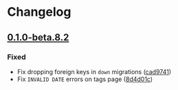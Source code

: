 # Changelog

## [0.1.0-beta.8.2](https://github.com/flarum/tags/compare/v0.1.0-beta.8.1...v0.1.0-beta.8.2)

### Fixed
- Fix dropping foreign keys in `down` migrations ([cad9741](https://github.com/flarum/tags/commit/cad97410e53854d58fefd01916ba3a1c3bd5ba3d))
- Fix `INVALID DATE` errors on tags page ([8d4d01c](https://github.com/flarum/tags/commit/8d4d01c61079fecf84608dda1c64d112f5d9be34))
